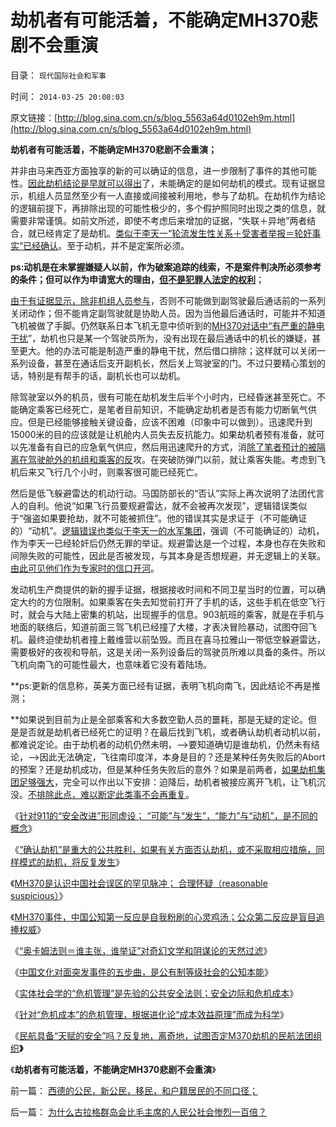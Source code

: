 # 劫机者有可能活着，不能确定MH370悲剧不会重演

目录： `现代国际社会和军事` 

时间： `2014-03-25 20:08:03` 

原文链接：[http://blog.sina.com.cn/s/blog_5563a64d0102eh9m.html](http://blog.sina.com.cn/s/blog_5563a64d0102eh9m.html)

**劫机者有可能活着，不能确定MH370悲剧不会重演；**

并非由马来西亚方面独享的新的可以确证的信息，进一步限制了事件的其他可能性。[因此劫机结论是早就可以得出](../../../2014/3/11/恐怖劫持马航370航班的技术细节，要点，意外，和坠毁.md)了，未能确定的是如何劫机的模式。现有证据显示，机组人员显然至少有一人直接或间接被利用地，参与了劫机。在劫机作为结论的逻辑前提下，再排除出现的可能性极少的，多个假护照同时出现之类的信息，就需要非常谨慎。如前文所述，即使不考虑后来增加的证据，“失联＋异地”两者结合，就已经肯定了是劫机。[类似于李天一“轮流发生性关系＋受害者举报＝轮奸事实”已经确认](../../../2013/7/30/李天一轮奸案辩护难在“轮啦”“了啦”“不得了啦”！.md)。至于动机，并不是定案所必须。

**ps:动机是在未掌握嫌疑人以前，作为破案追踪的线索，不是案件判决所必须参考的条件；但可以作为申请宽大的理由，[但不是犯罪人法定的权利](../../../2013/11/5/陈永洲和李天一案中的控罪，证据，量刑，程序正义和道德治国.md)**；

[由于有证据显示，除非机组人员参与](../../../2014/3/12/911模式可以轻易劫持东南亚飞机“失联”.md)，否则不可能做到副驾驶最后通话前的一系列关闭动作；但不能肯定副驾驶就是协助人员。因为当他最后通话时，可能并不知道飞机被做了手脚。仍然联系日本飞机无意中侦听到的[MH370对话中“有严重的静电干扰](../../../2014/3/11/恐怖劫持马航370航班的技术细节，要点，意外，和坠毁.md)”，劫机也只是某一个驾驶员所为，没有出现在最后通话中的机长的嫌疑，甚至更大。他的办法可能是制造严重的静电干扰，然后借口排除；这样就可以关闭一系列设备，甚至在通话后支开副机长，然后关上驾驶室的门。不过只要精心策划的话，特别是有帮手的话，副机长也可以劫机。

除驾驶室以外的机员，很有可能在劫机发生后半个小时内，已经昏迷甚至死亡。不能确定乘客已经死亡，是笔者目前知识，不能确定劫机者是否有能力切断氧气供应。但是已经能够接触关键设备，应该不困难（印象中可以做到）。迅速爬升到15000米的目的应该就是让机舱内人员失去反抗能力。如果劫机者预有准备，就可以先准备有自已的应急氧气供应，然后用迅速爬升的方式，消[除了笔者预计的被隔离在驾驶舱外的机组和乘客的反](../../../2014/3/11/MH370被劫持直到坠毁，惊心动魄的半小时.md)攻。在突破防弹门以前，就让乘客失能。考虑到飞机后来又飞行几个小时，则乘客很可能已经死亡。

然后是低飞躲避雷达的机动行动。马国防部长的“否认”实际上再次说明了法团代言人的自利。他说“如果飞行员要规避雷达，就不会被再次发现”，逻辑错误类似于“强盗如果要抢劫，就不可能被抓住”。他的错误其实是求证于（不可能确证的）“动机”。[逻辑错误也类似于李天一的水军集团](../../../2013/7/30/李天一辩护集团的炒作思路和误判.md)，强调（不可能确证的）动机，作为李天一已经轮奸后仍然无罪的举证。规避雷达是一个过程，本身也存在失败和间隙失败的可能性，因此是否被发现，与其本身是否想规避，并无逻辑上的关联。[由此可见他们作为专家时的信口开河](../../../2014/3/17/MH370事件反映中国民众的民主素质欠成熟.md)。

发动机生产商提供的新的握手证据，根据接收时间和不同卫星当时的位置，可以确定大约的方位限制。如果乘客在失去知觉前打开了手机的话，这些手机在低空飞行时，就会与大陆上密集的机站，出现握手的信息。903航班的乘客，就是在手机与地面的联络后，知道前面三驾飞机已经撞了大楼，才表决冒险暴动，试图夺回飞机。最终迫使劫机者撞上戴维营以前坠毁。而且在喜马拉雅山一带低空躲避雷达，需要极好的夜视和导航，这是关闭一系列设备后的驾驶员所难以具备的条件。所以飞机向南飞的可能性最大，也意味着它没有着陆场。

**ps:更新的信息称，英美方面已经有证据，表明飞机向南飞，因此结论不再是推测；

**如果说到目前为止是全部乘客和大多数空勤人员的噩耗，那是无疑的定论。但是是否就是劫机者已经死亡的证明？在最后找到飞机，或者确认劫机者动机以前，都难说定论。由于劫机者的动机仍然未明，——>要知道确切是谁劫机，仍然未有结论，——>因此无法确定，飞往南印度洋，本身是目的？还是某种任务失败后的Abort的预案？还是劫机成功，但是某种任务失败后的意外？如果是前两者，[如果劫机集团足够强大](../../../2014/3/14/针对911的“安全改进”形同虚设.md)，完全可以作出以下安排：迫降后，劫机者被接应离开飞机，让飞机沉没。[不排除此点，难以断定此类事不会再重复](../../../2014/3/15/“承认劫机”是公众重大的胜利，才能拯救更多人的生命；.md)。

《[针对911的“安全改进”形同虚设；
“可能”与“发生”，“能力”与“动机”，是不同的概念](../../../2014/3/14/针对911的“安全改进”形同虚设.md)》

《[“确认劫机”是重大的公共胜利，如果有关方面否认劫机，或不采取相应措施，同样模式的劫机，将反复发生](../../../2014/3/15/“承认劫机”是公众重大的胜利，才能拯救更多人的生命；.md)》

《[MH370是认识中国社会误区的罕见脉冲；
合理怀疑（reasonable suspicious）](../../../2014/3/16/MH370劫机事件，是认识中国社会误区的罕见脉冲.md)》

《[MH370事件，中国公知第一反应是自我粉刷的心灵鸡汤；公众第二反应是盲目追捧权威](../../../2014/3/17/MH370事件反映中国民众的民主素质欠成熟.md)》

《[“奥卡姆法则＝谁主张，谁举证”对奇幻文学和阴谋论的天然过滤](../../../2014/3/18/MH370事件发生后，中国公众的奇幻文学和阴谋论.md)》

《[中国文化对面突发事件的五步曲，是公有制等级社会的公知本能](../../../2014/3/19/MH370事件暴露了“灾难深重”的中国传统文化.md)》

《[实体社会学的“危机管理”是先验的公共安全法则；安全边际和危机成本](../../../2014/3/20/危机管理的“边界”和“边际”，MH370中中国公众的反应.md)》

《[针对“危机成本”的危机管理，根据进化论“成本效益原理”而成为科学](../../../2014/3/21/危机管理的“民粹公知的中医模式”和“西医模式”.md)》

《[民航具备“天赋的安全”吗？反复地，离奇地，试图否定M370劫机的民航法团组织](../../../2014/3/22/民航真的象安全吗？民航具备“天赋的安全”吗？.md)**》**

《**劫机者有可能活着，不能确定MH370悲剧不会重演**》

前一篇： [西德的公民，新公民，移民，和户籍居民的不同口径；](../../../2014/3/26/西德的公民，新公民，移民，和户籍居民的不同口径；.md)

后一篇： [为什么古拉格群岛会比毛主席的人民公社会惨烈一百倍？](../../../2014/3/23/为什么古拉格群岛会比毛主席的人民公社会惨烈一百倍？.md)

